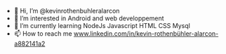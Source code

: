 - 👋 Hi, I’m @kevinrothenbuhleralarcon
- 👀 I’m interested in Android and web developpement
- 🌱 I’m currently learning NodeJs Javascript HTML CSS Mysql
- 📫 How to reach me www.linkedin.com/in/kevin-rothenbühler-alarcon-a882141a2

<!---
kevinrothenbuhleralarcon/kevinrothenbuhleralarcon is a ✨ special ✨ repository because its `README.md` (this file) appears on your GitHub profile.
You can click the Preview link to take a look at your changes.
--->
